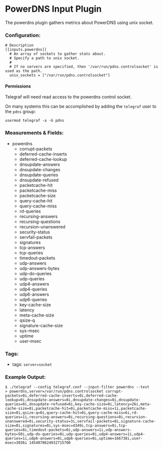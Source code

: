 # PowerDNS Input Plugin

The powerdns plugin gathers metrics about PowerDNS using unix socket.

### Configuration:

```
# Description
[[inputs.powerdns]]
  # An array of sockets to gather stats about.
  # Specify a path to unix socket.
  #
  # If no servers are specified, then '/var/run/pdns.controlsocket' is used as the path.
  unix_sockets = ["/var/run/pdns.controlsocket"]
```

#### Permissions

Telegraf will need read access to the powerdns control socket.

On many systems this can be accomplished by adding the `telegraf` user to the
`pdns` group:
```
usermod telegraf -a -G pdns
```

### Measurements & Fields:

- powerdns
  - corrupt-packets
  - deferred-cache-inserts
  - deferred-cache-lookup
  - dnsupdate-answers
  - dnsupdate-changes
  - dnsupdate-queries
  - dnsupdate-refused
  - packetcache-hit
  - packetcache-miss
  - packetcache-size
  - query-cache-hit
  - query-cache-miss
  - rd-queries
  - recursing-answers
  - recursing-questions
  - recursion-unanswered
  - security-status
  - servfail-packets
  - signatures
  - tcp-answers
  - tcp-queries
  - timedout-packets
  - udp-answers
  - udp-answers-bytes
  - udp-do-queries
  - udp-queries
  - udp4-answers
  - udp4-queries
  - udp6-answers
  - udp6-queries
  - key-cache-size
  - latency
  - meta-cache-size
  - qsize-q
  - signature-cache-size
  - sys-msec
  - uptime
  - user-msec

### Tags:

- tags: `server=socket`

### Example Output:

```
$ ./telegraf --config telegraf.conf --input-filter powerdns --test
> powerdns,server=/var/run/pdns.controlsocket corrupt-packets=0i,deferred-cache-inserts=0i,deferred-cache-lookup=0i,dnsupdate-answers=0i,dnsupdate-changes=0i,dnsupdate-queries=0i,dnsupdate-refused=0i,key-cache-size=0i,latency=26i,meta-cache-size=0i,packetcache-hit=0i,packetcache-miss=1i,packetcache-size=0i,qsize-q=0i,query-cache-hit=0i,query-cache-miss=6i,rd-queries=1i,recursing-answers=0i,recursing-questions=0i,recursion-unanswered=0i,security-status=3i,servfail-packets=0i,signature-cache-size=0i,signatures=0i,sys-msec=4349i,tcp-answers=0i,tcp-queries=0i,timedout-packets=0i,udp-answers=1i,udp-answers-bytes=50i,udp-do-queries=0i,udp-queries=0i,udp4-answers=1i,udp4-queries=1i,udp6-answers=0i,udp6-queries=0i,uptime=166738i,user-msec=3036i 1454078624932715706
```
